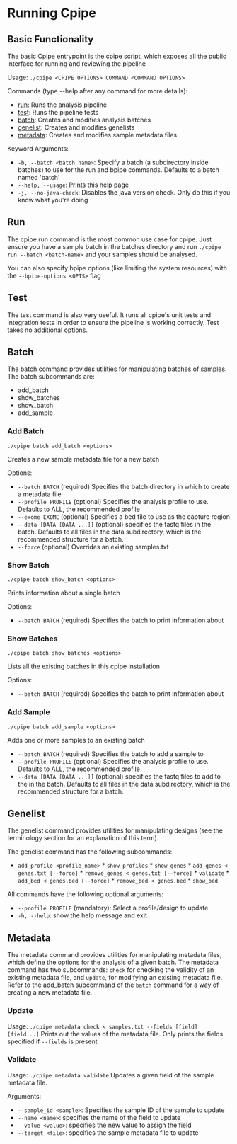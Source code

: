 # Running Cpipe

## Basic Functionality

The basic Cpipe entrypoint is the cpipe script, which exposes all the public interface for running and reviewing the 
pipeline

Usage: `./cpipe <CPIPE OPTIONS> COMMAND <COMMAND OPTIONS>`

Commands (type --help after any command for more details):
* [run](#run): Runs the analysis pipeline
* [test](#test): Runs the pipeline tests
* [batch](#batch): Creates and modifies analysis batches
* [genelist](#genelist): Creates and modifies genelists
* [metadata](#metadata): Creates and modifies sample metadata files

Keyword Arguments:
* `-b, --batch <batch name>`: Specify a batch (a subdirectory inside batches) to use for the run and bpipe commands. Defaults to a batch named 'batch'
* `--help, --usage`: Prints this help page
* `-j, --no-java-check`: Disables the java version check. Only do this if you know what you're doing

## Run
The cpipe run command is the most common use case for cpipe. Just ensure you have a sample batch in the batches directory 
and run `./cpipe run --batch <batch-name>` and your samples should be analysed. 

You can also specify bpipe options (like limiting the system resources) with the `--bpipe-options <OPTS>` flag

## Test
The test command is also very useful. It runs all cpipe's unit tests and integration tests in order to ensure the pipeline
is working correctly. Test takes no additional options.

## Batch
The batch command provides utilities for manipulating batches of samples. The batch subcommands are:
* add_batch
* show_batches
* show_batch
* add_sample

### Add Batch
`./cpipe batch add_batch <options>`

Creates a new sample metadata file for a new batch

Options:
  * `--batch BATCH` (required) Specifies the batch directory in which to create a metadata file
  * `--profile PROFILE` (optional) Specifies the analysis profile to use. Defaults to ALL, the recommended profile
  * `--exome EXOME` (optional) Specifies a bed file to use as the capture region
  * `--data [DATA [DATA ...]]` (optional) specifies the fastq files in the batch. Defaults to all files in the data 
  subdirectory, which is the recommended structure for a batch.
  * `--force` (optional) Overrides an existing samples.txt

### Show Batch
`./cpipe batch show_batch <options>` 

Prints information about a single batch

Options:
  * `--batch BATCH` (required) Specifies the batch to print information about
  
### Show Batches
`./cpipe batch show_batches <options>`

Lists all the existing batches in this cpipe installation

Options:
  * `--batch BATCH` (required) Specifies the batch to print information about

### Add Sample
`./cpipe batch add_sample <options>`

Adds one or more samples to an existing batch

  * `--batch BATCH` (required) Specifies the batch to add a sample to
  * `--profile PROFILE` (optional) Specifies the analysis profile to use. Defaults to ALL, the recommended profile
  * `--data [DATA [DATA ...]]` (optional) specifies the fastq files to add to the in the batch. Defaults to all files in the data 
  subdirectory, which is the recommended structure for a batch.

## Genelist

The genelist command provides utilities for manipulating designs (see the terminology section for an explanation 
of this term).

The genelist command has the following subcommands:

* `add_profile <profile_name>`
 * `show_profiles`
 * `show_genes`
 * `add_genes < genes.txt [--force]`
 * `remove_genes < genes.txt [--force]`
 * `validate`
 * `add_bed < genes.bed [--force]`
 * `remove_bed < genes.bed`
 * `show_bed`

All commands have the following optional arguments:
 * `--profile PROFILE` (mandatory): Select a profile/design to update 
 * `-h, --help`: show the help message and exit

## Metadata

The metadata command provides utilities for manipulating metadata files, which define the options for the analysis of a 
given batch. The metadata command has two subcommands: `check` for checking the validity of an existing metadata file,
and `update`, for modifying an existing metadata file. Refer to the add_batch subcommand of the [`batch`](#batch) command 
for a way of creating a new metadata file.

### Update
Usage: `./cpipe metadata check < samples.txt --fields [field] [field...]`
Prints out the values of the metadata file. Only prints the fields specified if `--fields` is present

### Validate
Usage: `./cpipe metadata validate`
Updates a given field of the sample metadata file.

Arguments:
* `--sample_id <sample>`: Specifies the sample ID of the sample to update
* `--name <name>`: specifies the name of the field to update
* `--value <value>`: specifies the new value to assign the field
* `--target <file>`: specifies the sample metadata file to update
